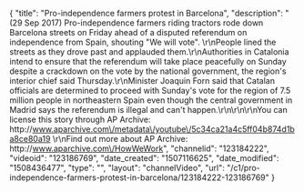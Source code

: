 {
    "title": "Pro-independence farmers protest in Barcelona",
    "description": "(29 Sep 2017) Pro-independence farmers riding tractors rode down Barcelona streets on Friday ahead of a disputed referendum on independence from Spain, shouting \"We will vote\". \r\nPeople lined the streets as they drove past and applauded them.\r\nAuthorities in Catalonia intend to ensure that the referendum will take place peacefully on Sunday despite a crackdown on the vote by the national government, the region's interior chief said Thursday.\r\nMinister Joaquin Forn said that Catalan officials are determined to proceed with Sunday's vote for the region of 7.5 million people in northeastern Spain even though the central government in Madrid says the referendum is illegal and can't happen.\r\n\r\n\r\nYou can license this story through AP Archive: http:\/\/www.aparchive.com\/metadata\/youtube\/5c34ca21a4c5ff04b874d1ba8ce80a19 \r\nFind out more about AP Archive: http:\/\/www.aparchive.com\/HowWeWork",
    "channelid": "123184222",
    "videoid": "123186769",
    "date_created": "1507116625",
    "date_modified": "1508436477",
    "type": "",
    "layout": "channelVideo",
    "url": "\/c1\/pro-independence-farmers-protest-in-barcelona\/123184222-123186769"
}